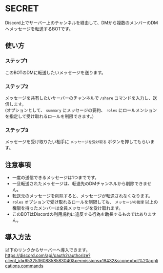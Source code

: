 # SECRET
Discord上でサーバー上のチャンネルを経由して、DMから複数のメンバーのDMへメッセージを転送するBOTです。  

## 使い方
### ステップ1
このBOTのDMに転送したいメッセージを送ります。  

### ステップ2
メッセージを共有したいサーバーのチャンネルで `/share` コマンドを入力し、送信します。  
(オプションとして、 `summary` にメッセージの要約、 `roles` にロールメンションを指定して受け取れるロールを制限できます。)  

### ステップ3
メッセージを受け取りたい相手に `メッセージを受け取る` ボタンを押してもらいます。  

## 注意事項
- 一度の送信できるメッセージは1つまでです。
- 一旦転送されたメッセージは、転送先のDMチャンネルから削除できません。
- 転送元のメッセージを削除すると、メッセージが転送されなくなります。
- `roles` オプションで受け取れるロールを制限しても、 `メッセージの管理` 以上の権限を持ったメンバーは全員メッセージを受け取れます。
- このBOTはDiscordの利用規約に違反する行為を助長するものではありません。

## 導入方法
以下のリンクからサーバーへ導入できます。  
https://discord.com/api/oauth2/authorize?client_id=653253608858583040&permissions=18432&scope=bot%20applications.commands  
